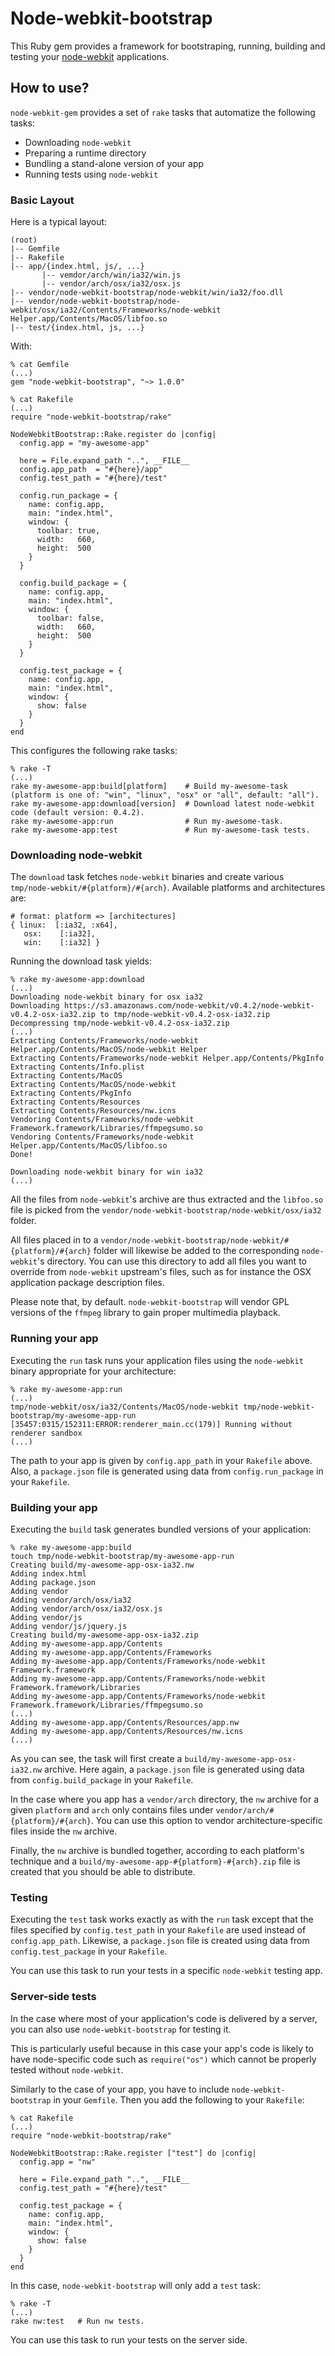Node-webkit-bootstrap
=====================

This Ruby gem provides a framework for bootstraping, running, building
and testing your [node-webkit](https://github.com/rogerwang/node-webkit) applications.

How to use?
-----------

`node-webkit-gem` provides a set of `rake` tasks that automatize the following tasks:
* Downloading `node-webkit`
* Preparing a runtime directory
* Bundling a stand-alone version of your app
* Running tests using `node-webkit`

### Basic Layout

Here is a typical layout:
```
(root)
|-- Gemfile
|-- Rakefile
|-- app/{index.html, js/, ...}
       |-- vemdor/arch/win/ia32/win.js
       |-- vendor/arch/osx/ia32/osx.js
|-- vendor/node-webkit-bootstrap/node-webkit/win/ia32/foo.dll
|-- vendor/node-webkit-bootstrap/node-webkit/osx/ia32/Contents/Frameworks/node-webkit Helper.app/Contents/MacOS/libfoo.so
|-- test/{index.html, js, ...}
```

With:
```
% cat Gemfile
(...)
gem "node-webkit-bootstrap", "~> 1.0.0"
```

```
% cat Rakefile
(...)
require "node-webkit-bootstrap/rake"

NodeWebkitBootstrap::Rake.register do |config|
  config.app = "my-awesome-app"
  
  here = File.expand_path "..", __FILE__
  config.app_path  = "#{here}/app"
  config.test_path = "#{here}/test" 

  config.run_package = {
    name: config.app,
    main: "index.html",
    window: {
      toolbar: true,
      width:   660,
      height:  500
    }
  }

  config.build_package = {
    name: config.app,
    main: "index.html",
    window: {
      toolbar: false,
      width:   660,
      height:  500
    }
  }

  config.test_package = {
    name: config.app,
    main: "index.html",
    window: {
      show: false
    }
  }
end
```

This configures the following rake tasks:
```
% rake -T
(...)
rake my-awesome-app:build[platform]    # Build my-awesome-task (platform is one of: "win", "linux", "osx" or "all", default: "all").
rake my-awesome-app:download[version]  # Download latest node-webkit code (default version: 0.4.2).
rake my-awesome-app:run                # Run my-awesome-task.
rake my-awesome-app:test               # Run my-awesome-task tests.
```

### Downloading node-webkit

The `download` task fetches `node-webkit` binaries and create various `tmp/node-webkit/#{platform}/#{arch}`. 
Available platforms and architectures are:
```
# format: platform => [architectures]
{ linux:  [:ia32, :x64],
   osx:    [:ia32],
   win:    [:ia32] }
```

Running the download task yields:
```
% rake my-awesome-app:download
(...)
Downloading node-wekbit binary for osx ia32
Downloading https://s3.amazonaws.com/node-webkit/v0.4.2/node-webkit-v0.4.2-osx-ia32.zip to tmp/node-webkit-v0.4.2-osx-ia32.zip
Decompressing tmp/node-webkit-v0.4.2-osx-ia32.zip
(...)
Extracting Contents/Frameworks/node-webkit Helper.app/Contents/MacOS/node-webkit Helper
Extracting Contents/Frameworks/node-webkit Helper.app/Contents/PkgInfo
Extracting Contents/Info.plist
Extracting Contents/MacOS
Extracting Contents/MacOS/node-webkit
Extracting Contents/PkgInfo
Extracting Contents/Resources
Extracting Contents/Resources/nw.icns
Vendoring Contents/Frameworks/node-webkit Framework.framework/Libraries/ffmpegsumo.so
Vendoring Contents/Frameworks/node-webkit Helper.app/Contents/MacOS/libfoo.so
Done!

Downloading node-wekbit binary for win ia32
(...)
```

All the files from `node-webkit`'s archive are thus extracted and the `libfoo.so` file is picked
from the `vendor/node-webkit-bootstrap/node-webkit/osx/ia32` folder.

All files placed in to a `vendor/node-webkit-bootstrap/node-webkit/#{platform}/#{arch}` folder
will likewise be added to the corresponding `node-webkit`'s directory. You can use this directory
to add all files you want to override from `node-webkit` upstream's files, such
as for instance the OSX application package description files.

Please note that, by default. `node-webkit-bootstrap` will vendor GPL versions of the `ffmpeg`
library to gain proper multimedia playback.

### Running your app

Executing the `run` task runs your application files using the `node-webkit` binary 
appropriate for your architecture:
```
% rake my-awesome-app:run
(...)
tmp/node-webkit/osx/ia32/Contents/MacOS/node-webkit tmp/node-webkit-bootstrap/my-awesome-app-run
[35457:0315/152311:ERROR:renderer_main.cc(179)] Running without renderer sandbox
(...)
```
The path to your app is given by `config.app_path` in your `Rakefile` above. Also, a 
`package.json` file is generated using data from `config.run_package` in your `Rakefile`.

### Building your app

Executing the `build` task generates bundled versions of your application:
```
% rake my-awesome-app:build
touch tmp/node-webkit-bootstrap/my-awesome-app-run
Creating build/my-awesome-app-osx-ia32.nw
Adding index.html
Adding package.json
Adding vendor
Adding vendor/arch/osx/ia32
Adding vendor/arch/osx/ia32/osx.js
Adding vendor/js
Adding vendor/js/jquery.js
Creating build/my-awesome-app-osx-ia32.zip
Adding my-awesome-app.app/Contents
Adding my-awesome-app.app/Contents/Frameworks
Adding my-awesome-app.app/Contents/Frameworks/node-webkit Framework.framework
Adding my-awesome-app.app/Contents/Frameworks/node-webkit Framework.framework/Libraries
Adding my-awesome-app.app/Contents/Frameworks/node-webkit Framework.framework/Libraries/ffmpegsumo.so
(...)
Adding my-awesome-app.app/Contents/Resources/app.nw
Adding my-awesome-app.app/Contents/Resources/nw.icns
(...)
```

As you can see, the task will first create a `build/my-awesome-app-osx-ia32.nw` archive.
Here again, a `package.json` file is generated using data from `config.build_package`
in your `Rakefile`.

In the case where you app has a `vendor/arch` directory, the `nw` archive for a given 
`platform` and `arch` only contains files under `vendor/arch/#{platform}/#{arch}`.
You can use this option to vendor architecture-specific files inside the `nw` archive.

Finally, the `nw` archive is bundled together, according to each platform's technique
and a `build/my-awesome-app-#{platform}-#{arch}.zip` file is created that you should
be able to distribute.

### Testing

Executing the `test` task works exactly as with the `run` task except that the files specified
by `config.test_path` in your `Rakefile` are used instead of `config.app_path`. Likewise, a `package.json`
file is created using data from `config.test_package` in your `Rakefile`. 

You can use this task to run your tests in a specific `node-webkit` testing app.

### Server-side tests

In the case where most of your application's code is delivered by a server, you can
also use `node-webkit-bootstrap` for testing it. 

This is particularly useful because in this case your app's code is likely to have node-specific code
such as `require("os")` which cannot be properly tested without `node-webkit`.

Similarly to the case of your app, you have to include `node-webkit-bootstrap` in your `Gemfile`.
Then you add the following to your `Rakefile`:
```
% cat Rakefile
(...)
require "node-webkit-bootstrap/rake"

NodeWebkitBootstrap::Rake.register ["test"] do |config|
  config.app = "nw"
  
  here = File.expand_path "..", __FILE__
  config.test_path = "#{here}/test" 
  
  config.test_package = {
    name: config.app,
    main: "index.html",
    window: {
      show: false
    }
  }
end
```

In this case, `node-webkit-bootstrap` will only add a `test` task:
```
% rake -T
(...)
rake nw:test   # Run nw tests.
```

You can use this task to run your tests on the server side.
